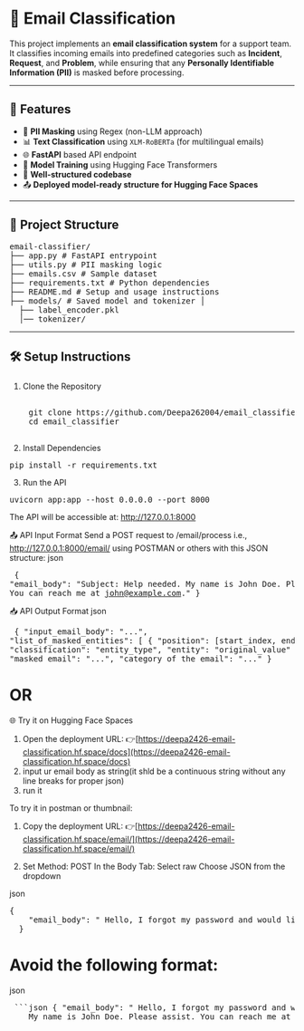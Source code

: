 
# 📧 Email Classification

This project implements an **email classification system** for a support team. It classifies incoming emails into predefined categories such as **Incident**, **Request**, and **Problem**, while ensuring that any **Personally Identifiable Information (PII)** is masked before processing.

---

## 🚀 Features

- 🔐 **PII Masking** using Regex (non-LLM approach)
- 📊 **Text Classification** using `XLM-RoBERTa` (for multilingual emails)
- 🌐 **FastAPI** based API endpoint
- 🧠 **Model Training** using Hugging Face Transformers
- 📁 **Well-structured codebase**
- 📤 **Deployed model-ready structure for Hugging Face Spaces**

---

## 📂 Project Structure
<pre>
email-classifier/ 
├── app.py # FastAPI entrypoint 
├── utils.py # PII masking logic
├── emails.csv # Sample dataset 
├── requirements.txt # Python dependencies 
├── README.md # Setup and usage instructions 
├── models/ # Saved model and tokenizer │
  ├── label_encoder.pkl
  │── tokenizer/
</pre>
---

## 🛠️ Setup Instructions

### 
1. Clone the Repository
  
 <pre> 
    git clone https://github.com/Deepa262004/email_classifier.git
    cd email_classifier
   </pre>

2. Install Dependencies
  <PRE>pip install -r requirements.txt</PRE>

3. Run the API
  <PRE>uvicorn app:app --host 0.0.0.0 --port 8000</PRE>
  The API will be accessible at:
  http://127.0.0.1:8000


📤 API Input Format
    Send a POST request to /email/process i.e., http://127.0.0.1:8000/email/  using POSTMAN or others with this JSON structure:
    json
     <pre>
    {
      "email_body": "Subject: Help needed. My name is John Doe. Please assist. You can reach me at john@example.com."
    }</pre>

📥 API Output Format
   json
    <pre> {
      "input_email_body": "...",
      "list_of_masked_entities": [
        {
          "position": [start_index, end_index],
          "classification": "entity_type",
          "entity": "original_value"
        }
      ],
      "masked_email": "...",
      "category_of_the_email": "..."
    }
</pre>

# OR
  
🌐 Try it on Hugging Face Spaces

1. Open the deployment URL:
  👉[https://deepa2426-email-classification.hf.space/docs](https://deepa2426-email-classification.hf.space/docs)
2. input ur email body as string(it shld be a continuous string without any line breaks for proper json)
3. run it

To try it in postman or thumbnail:

1. Copy the deployment URL:
  👉[https://deepa2426-email-classification.hf.space/email/](https://deepa2426-email-classification.hf.space/email/)

2. Set Method: POST
 In the Body Tab: Select raw
 Choose JSON from the dropdown

  json
 <pre>{
    "email_body": " Hello, I forgot my password and would like to reset it. My name is John Doe. Please assist. You can reach me at johndoe@example.com."
  } </pre> 

 # Avoid the following format:
   json
  <pre> ```json { "email_body": " Hello, I forgot my password and would like to reset it.
    My name is John Doe. Please assist. You can reach me at johndoe@example.com." } ``` </pre>








